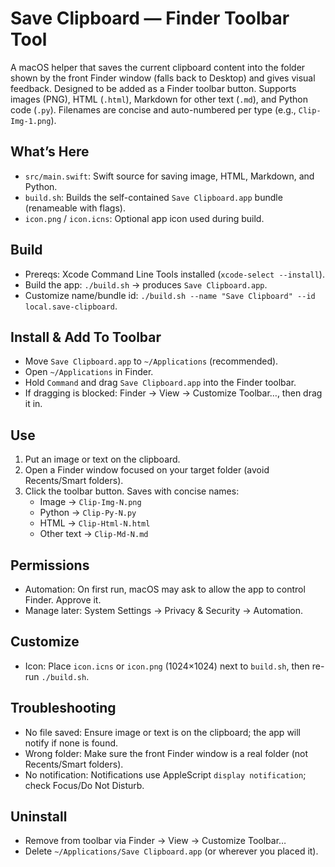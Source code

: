 # Save Clipboard — Finder Toolbar Tool

A macOS helper that saves the current clipboard content into the folder shown by the front Finder window (falls back to Desktop) and gives visual feedback. Designed to be added as a Finder toolbar button. Supports images (PNG), HTML (`.html`), Markdown for other text (`.md`), and Python code (`.py`). Filenames are concise and auto-numbered per type (e.g., `Clip-Img-1.png`).

## What’s Here
- `src/main.swift`: Swift source for saving image, HTML, Markdown, and Python.
- `build.sh`: Builds the self-contained `Save Clipboard.app` bundle (renameable with flags).
- `icon.png` / `icon.icns`: Optional app icon used during build.

## Build
- Prereqs: Xcode Command Line Tools installed (`xcode-select --install`).
- Build the app: `./build.sh` → produces `Save Clipboard.app`.
- Customize name/bundle id: `./build.sh --name "Save Clipboard" --id local.save-clipboard`.

## Install & Add To Toolbar
- Move `Save Clipboard.app` to `~/Applications` (recommended).
- Open `~/Applications` in Finder.
- Hold `Command` and drag `Save Clipboard.app` into the Finder toolbar.
- If dragging is blocked: Finder → View → Customize Toolbar…, then drag it in.

## Use
1. Put an image or text on the clipboard.
2. Open a Finder window focused on your target folder (avoid Recents/Smart folders).
3. Click the toolbar button. Saves with concise names:
   - Image → `Clip-Img-N.png`
   - Python → `Clip-Py-N.py`
   - HTML → `Clip-Html-N.html`
   - Other text → `Clip-Md-N.md`

## Permissions
- Automation: On first run, macOS may ask to allow the app to control Finder. Approve it.
- Manage later: System Settings → Privacy & Security → Automation.

## Customize
- Icon: Place `icon.icns` or `icon.png` (1024×1024) next to `build.sh`, then re-run `./build.sh`.

## Troubleshooting
- No file saved: Ensure image or text is on the clipboard; the app will notify if none is found.
- Wrong folder: Make sure the front Finder window is a real folder (not Recents/Smart folders).
- No notification: Notifications use AppleScript `display notification`; check Focus/Do Not Disturb.

## Uninstall
- Remove from toolbar via Finder → View → Customize Toolbar…
- Delete `~/Applications/Save Clipboard.app` (or wherever you placed it).
